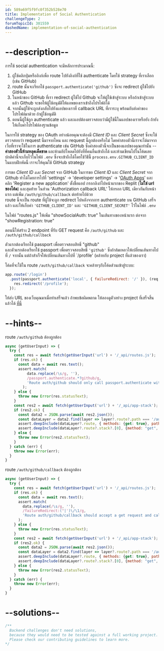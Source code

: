 ```yaml
---
id: 589a69f5f9fc0f352b528e70
title: Implementation of Social Authentication
challengeType: 2
forumTopicId: 301559
dashedName: implementation-of-social-authentication
---
```


# --description--

การใช้ social authentication จะมีหลักการประมาณนี้:

1. ผู้ใช้คลิกปุ่มหรือลิงก์เพื่อ route ไปยังลิงก์ที่ใช้ authenticate โดยใช้ strategy ที่เราเลือก (เช่น GitHub)
2. route นั้นจะเรียกใช้ `passport.authenticate('github')` ซึ่งจะ redirect ผู้ใช้ไปยัง GitHub
3. ในหน้าของ GitHub ที่เรา redirect ผู้ใช้ไป Github จะให้ผู้ใช้เข้าสู่ระบบ หรือถ้าเข้าสู่ระบบแล้ว Github จะขอให้ผู้ใช้อนุมัติให้แอพของเราเข้าถึงโปรไฟล์ได้
4. จากนั้นผู้ใช้จะถูกส่งกลับไปยังแอปของเราที่ callback URL ที่เราระบุ พร้อมกับส่งค่าของโปรไฟล์มาด้วย ถ้าผู้ใช้อนุมัติ
5. ตอนนี้ผู้ใช้ถูก authenticate แล้ว และแอปต้องตรวจสอบว่ามีผู้ใช้นี้ในแอปของเราหรือยัง ถ้ายังให้เก็บค่าโปรไฟล์ลงฐานข้อมูล

ในการใช้ strategy ของ OAuth อย่างน้อยคุณจะต้องมี *Client ID* และ *Client Secret* ซึ่งจะใช้ตรวจสอบว่า request นี้มาจากไหน และ request นี้ถูกต้องหรือไม่ 
โดยค่าสองตัวนี้เราจะได้มาจากเว็บที่เราจะใช้ในการ authenticate เช่น GitHub ซึ่งค่าสองตัวนี้จะเป็นของแอปของคุณเท่านั้น -- **ค่าสองตัวนี้ห้ามหลุดเด็ดขาด** และห้ามอัปโหลดไปยังที่ที่คนอื่นเข้าถึงได้ และห้ามเขียนไปในโค้ดเลย 
ปกติค่านี้จะเก็บไว้ในไฟล์ `.env` ซึ่งจะเข้าถึงได้โดยใช้วิธีนี้ `process.env.GITHUB_CLIENT_ID` 
ในแบบฝึกหัดนี้ เราจะให้คุณใช้ GitHub strategy

การขอ *Client ID และ Secret* จาก GitHub 
ในการขอ *Client ID* และ *Client Secret* จาก Github ทำได้โดยการไปที่ 'settings' -> 'developer settings' -> '[OAuth Apps](https://github.com/settings/developers)' 
และคลิก 'Register a new application' ตั้งชื่อแอป กรอกลิงก์ไปหน้าแรกของ Replit (**ไม่ใช่ url ของโค้ด**) และสุดท้าย ในส่วน 'Authorization callback URL' ให้กรอก URL เดียวกันกับหน้าแรก แต่เพิ่ม `/auth/github/callback` ต่อท้ายไปด้วย  
route นี้จะเป็น route ที่ผู้ใช้จะถูก redirect ไปหลังจากการ authenticate บน GitHub เสร็จแล้ว 
และให้เก็บค่า `'GITHUB_CLIENT_ID'` และ `'GITHUB_CLIENT_SECRET'` ไว้ในไฟล์ `.env`

ในไฟล์ "routes.js" ให้เพิ่ม "showSocialAuth: true" ในเส้นทางของหน้าแรก ต่อจาก "showRegistration: true" 

ตอนนี้ให้สร้าง 2 endpoint ที่รับ GET request คือ `/auth/github` และ `/auth/github/callback` 

ตัวแรกต้องเรียกใช้ passport เพื่อตรวจสอบสิทธิ์ "github"  
และตัวแรกต้องเรียกใช้ passport เพื่อตรวจสอบสิทธิ์ `'github'` ซึ่งถ้าล้มเหลวให้เปลี่ยนเส้นทางไปที่ `/` จากนั้น แต่ถ้าสำเร็จให้เปลี่ยนเส้นทางไปที่ `/profile' (คล้ายกับ project ที่แล้วของเรา)

โค้ดที่จะใช้ใน route `/auth/github/callback` จะคล้ายๆกับโค้ดส่วนเข้าสู่ระบบ:

```js
app.route('/login')
  .post(passport.authenticate('local', { failureRedirect: '/' }), (req,res) => {
    res.redirect('/profile');
  });
```

ให้ส่ง URL ของเว็บคุณมาเมื่อทำเสร็จแล้ว ถ้าพบข้อผิดพลาด ให้ลองดูตัวอย่าง project ที่เสร็จสิ้นแล้วได้ [ที่นี่](https://gist.github.com/camperbot/1f7f6f76adb178680246989612bea21e)

# --hints--

route `/auth/github` ต้องถูกต้อง

```js
async (getUserInput) => {
  try {
    const res = await fetch(getUserInput('url') + '/_api/routes.js');
    if (res.ok) {
      const data = await res.text();
      assert.match(
          data.replace(/\s/g, ''),
          /passport.authenticate.*?github/g,
          'Route auth/github should only call passport.authenticate with github'
        );
    } else {
      throw new Error(res.statusText);
    }
    const res2 = await fetch(getUserInput('url') + '/_api/app-stack');
    if (res2.ok) {
      const data2 = JSON.parse(await res2.json());
      const dataLayer = data2.find(layer => layer?.route?.path === '/auth/github');
      assert.deepInclude(dataLayer?.route, { methods: {get: true}, path: "/auth/github"});
      assert.deepInclude(dataLayer?.route?.stack?.[0], {method: "get", name: "authenticate"});
    } else {
      throw new Error(res2.statusText);
    }
  } catch (err) {
    throw new Error(err);
  }
}
```

route `/auth/github/callback` ต้องถูกต้อง

```js
async (getUserInput) => {
  try {
    const res = await fetch(getUserInput('url') + '/_api/routes.js');
    if (res.ok) {
      const data = await res.text();
      assert.match(
        data.replace(/\s/g, ''),
        /failureRedirect:("|')\/\1/g,
        'Route auth/github/callback should accept a get request and call passport.authenticate for github with a failure redirect to home'
      );
    } else {
      throw new Error(res.statusText);
    }
    const res2 = await fetch(getUserInput('url') + '/_api/app-stack');
    if (res2.ok) {
      const data2 = JSON.parse(await res2.json());
      const dataLayer = data2.find(layer => layer?.route?.path === '/auth/github/callback');
      assert.deepInclude(dataLayer?.route, { methods: {get: true}, path: "/auth/github/callback"});
      assert.deepInclude(dataLayer?.route?.stack?.[0], {method: "get", name: "authenticate"});
    } else {
      throw new Error(res2.statusText);
    }
  } catch (err) {
    throw new Error(err);
  }
}
```

# --solutions--

```js
/**
  Backend challenges don't need solutions, 
  because they would need to be tested against a full working project. 
  Please check our contributing guidelines to learn more.
*/
```
